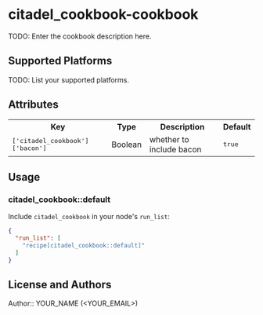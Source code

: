 # citadel_cookbook-cookbook

TODO: Enter the cookbook description here.

## Supported Platforms

TODO: List your supported platforms.

## Attributes

<table>
  <tr>
    <th>Key</th>
    <th>Type</th>
    <th>Description</th>
    <th>Default</th>
  </tr>
  <tr>
    <td><tt>['citadel_cookbook']['bacon']</tt></td>
    <td>Boolean</td>
    <td>whether to include bacon</td>
    <td><tt>true</tt></td>
  </tr>
</table>

## Usage

### citadel_cookbook::default

Include `citadel_cookbook` in your node's `run_list`:

```json
{
  "run_list": [
    "recipe[citadel_cookbook::default]"
  ]
}
```

## License and Authors

Author:: YOUR_NAME (<YOUR_EMAIL>)
